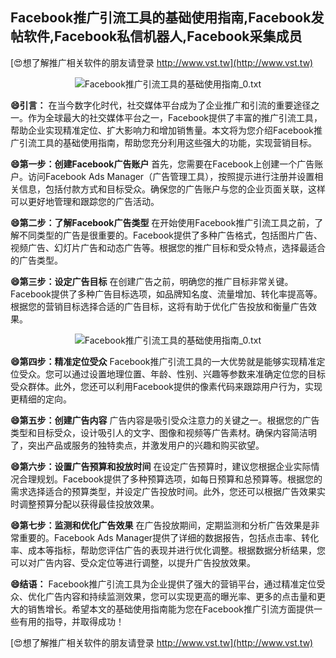 ## **Facebook推广引流工具的基础使用指南,Facebook发帖软件,Facebook私信机器人,Facebook采集成员**

[😍想了解推广相关软件的朋友请登录 http://www.vst.tw](http://www.vst.tw)

 <center><img src="https://vst.tw/MP4/tuiguang/png/1.png" alt="Facebook推广引流工具的基础使用指南_0.txt"></center>

**😄引言：**
在当今数字化时代，社交媒体平台成为了企业推广和引流的重要途径之一。作为全球最大的社交媒体平台之一，Facebook提供了丰富的推广引流工具，帮助企业实现精准定位、扩大影响力和增加销售量。本文将为您介绍Facebook推广引流工具的基础使用指南，帮助您充分利用这些强大的功能，实现营销目标。

**😄第一步：创建Facebook广告账户**
首先，您需要在Facebook上创建一个广告账户。访问Facebook Ads Manager（广告管理工具），按照提示进行注册并设置相关信息，包括付款方式和目标受众。确保您的广告账户与您的企业页面关联，这样可以更好地管理和跟踪您的广告活动。

**😄第二步：了解Facebook广告类型**
在开始使用Facebook推广引流工具之前，了解不同类型的广告是很重要的。Facebook提供了多种广告格式，包括图片广告、视频广告、幻灯片广告和动态广告等。根据您的推广目标和受众特点，选择最适合的广告类型。

**😄第三步：设定广告目标**
在创建广告之前，明确您的推广目标非常关键。Facebook提供了多种广告目标选项，如品牌知名度、流量增加、转化率提高等。根据您的营销目标选择合适的广告目标，这将有助于优化广告投放和衡量广告效果。

 <center><img src="https://vst.tw/MP4/tuiguang/png/5.png" alt="Facebook推广引流工具的基础使用指南_0.txt"></center>

**😄第四步：精准定位受众**
Facebook推广引流工具的一大优势就是能够实现精准定位受众。您可以通过设置地理位置、年龄、性别、兴趣等参数来准确定位您的目标受众群体。此外，您还可以利用Facebook提供的像素代码来跟踪用户行为，实现更精细的定向。

**😄第五步：创建广告内容**
广告内容是吸引受众注意力的关键之一。根据您的广告类型和目标受众，设计吸引人的文字、图像和视频等广告素材。确保内容简洁明了，突出产品或服务的独特卖点，并激发用户的兴趣和购买欲望。

**😄第六步：设置广告预算和投放时间**
在设定广告预算时，建议您根据企业实际情况合理规划。Facebook提供了多种预算选项，如每日预算和总预算等。根据您的需求选择适合的预算类型，并设定广告投放时间。此外，您还可以根据广告效果实时调整预算分配以获得最佳投放效果。

**😄第七步：监测和优化广告效果**
在广告投放期间，定期监测和分析广告效果是非常重要的。Facebook Ads Manager提供了详细的数据报告，包括点击率、转化率、成本等指标，帮助您评估广告的表现并进行优化调整。根据数据分析结果，您可以对广告内容、受众定位等进行调整，以提升广告投放效果。

**😄结语：**
Facebook推广引流工具为企业提供了强大的营销平台，通过精准定位受众、优化广告内容和持续监测效果，您可以实现更高的曝光率、更多的点击量和更大的销售增长。希望本文的基础使用指南能为您在Facebook推广引流方面提供一些有用的指导，并取得成功！

[😍想了解推广相关软件的朋友请登录 http://www.vst.tw](http://www.vst.tw)



